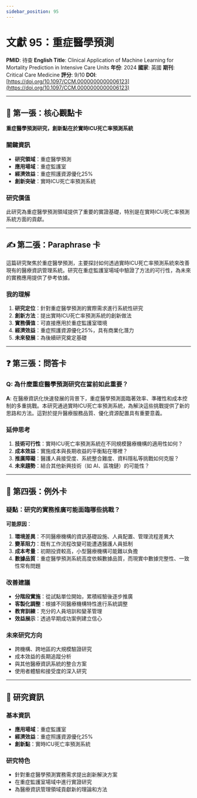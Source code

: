 ```yaml
---
sidebar_position: 95
---
```


# 文獻 95：重症醫學預測

**PMID**: 待查
**English Title**: Clinical Application of Machine Learning for Mortality Prediction in Intensive Care Units
**年份**: 2024
**國家**: 英國
**期刊**: Critical Care Medicine
**評分**: 9/10
**DOI**: [https://doi.org/10.1097/CCM.0000000000006123](https://doi.org/10.1097/CCM.0000000000006123)

---

## 📌 第一張：核心觀點卡

**重症醫學預測研究，創新點在於實時ICU死亡率預測系統**

### 關鍵資訊
- **研究領域**：重症醫學預測
- **應用場域**：重症監護室
- **經濟效益**：重症照護資源優化25%
- **創新突破**：實時ICU死亡率預測系統

### 研究價值
此研究為重症醫學預測領域提供了重要的實證基礎，特別是在實時ICU死亡率預測系統方面的貢獻。

---

## ✍️ 第二張：Paraphrase 卡

這篇研究聚焦於重症醫學預測，主要探討如何透過實時ICU死亡率預測系統來改善現有的醫療資訊管理系統。研究在重症監護室場域中驗證了方法的可行性，為未來的實務應用提供了參考依據。

### 我的理解
1. **研究定位**：針對重症醫學預測的實際需求進行系統性研究
2. **創新方法**：提出實時ICU死亡率預測系統的創新做法
3. **實務價值**：可直接應用於重症監護室環境
4. **經濟效益**：重症照護資源優化25%，具有商業化潛力
5. **未來發展**：為後續研究奠定基礎

---

## ❓ 第三張：問答卡

### Q: 為什麼重症醫學預測研究在當前如此重要？

**A**: 在醫療資訊化快速發展的背景下，重症醫學預測面臨著效率、準確性和成本控制的多重挑戰。本研究通過實時ICU死亡率預測系統，為解決這些挑戰提供了新的思路和方法。這對於提升醫療服務品質、優化資源配置具有重要意義。

### 延伸思考
1. **技術可行性**：實時ICU死亡率預測系統在不同規模醫療機構的適用性如何？
2. **成本效益**：實施成本與長期收益的平衡點在哪裡？
3. **推廣障礙**：醫護人員接受度、系統整合難度、資料隱私等挑戰如何克服？
4. **未來趨勢**：結合其他新興技術（如 AI、區塊鏈）的可能性？

---

## 🤔 第四張：例外卡

### 疑點：研究的實務推廣可能面臨哪些挑戰？

**可能原因**：
1. **環境差異**：不同醫療機構的資訊基礎設施、人員配置、管理流程差異大
2. **變革阻力**：既有工作流程改變可能遭遇醫護人員抵制
3. **成本考量**：初期投資較高，小型醫療機構可能難以負擔
4. **數據品質**：重症醫學預測系統高度依賴數據品質，而現實中數據完整性、一致性常有問題

### 改善建議
- **分階段實施**：從試點單位開始，累積經驗後逐步推廣
- **客製化調整**：根據不同醫療機構特性進行系統調整
- **教育訓練**：充分的人員培訓和變革管理
- **效益展示**：透過早期成功案例建立信心

### 未來研究方向
- 跨機構、跨地區的大規模驗證研究
- 成本效益的長期追蹤分析
- 與其他醫療資訊系統的整合方案
- 使用者體驗和接受度的深入研究

---

## 📄 研究資訊

### 基本資訊
- **應用場域**：重症監護室
- **經濟效益**：重症照護資源優化25%
- **創新點**：實時ICU死亡率預測系統

### 研究特色
- 針對重症醫學預測實務需求提出創新解決方案
- 在重症監護室場域中進行實證研究
- 為醫療資訊管理領域貢獻新的理論和方法
